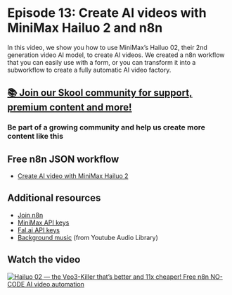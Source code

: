 # Episode 13: Create AI videos with MiniMax Hailuo 2 and n8n

In this video, we show you how to use MiniMax’s Hailuo 02, their 2nd generation video AI model, to create AI videos. We created a n8n workflow that you can easily use with a form, or you can transform it into a subworkflow to create a fully automatic AI video factory.

## [📚 Join our Skool community for support, premium content and more!](https://www.skool.com/ai-agents-az/about?gw11)

### Be part of a growing community and help us create more content like this

## Free n8n JSON workflow

- [Create AI video with MiniMax Hailuo 2](ai_video_with_hailuo.json)

## Additional resources

- [Join n8n](https://n8n.partnerlinks.io/fenoo5ekqs1g)
- [MiniMax API keys](https://www.minimax.io/platform/user-center/basic-information)
- [Fal.ai API keys](https://fal.ai/dashboard/keys)
- [Background music](bg_music.mp3) (from Youtube Audio Library)

## Watch the video

[![Hailuo 02 — the Veo3-Killer that’s better and 11x cheaper! Free n8n NO-CODE AI video automation](https://img.youtube.com/vi/GKw8LkMHOok/0.jpg)](https://www.youtube.com/watch?v=GKw8LkMHOok)
